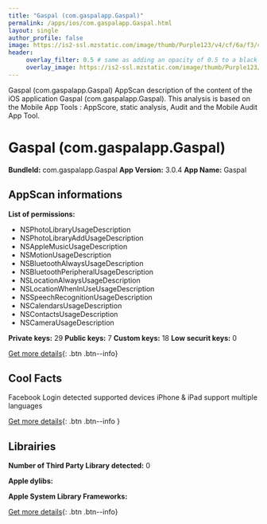 ```yaml
---
title: "Gaspal (com.gaspalapp.Gaspal)"
permalink: /apps/ios/com.gaspalapp.Gaspal.html
layout: single
author_profile: false
image: https://is2-ssl.mzstatic.com/image/thumb/Purple123/v4/cf/6a/f3/cf6af3b4-44bf-be40-df78-1a1604d16343/AppIcon-0-0-1x_U007emarketing-0-0-0-7-0-0-sRGB-0-0-0-GLES2_U002c0-512MB-85-220-0-0.png/512x512bb.jpg
header: 
     overlay_filter: 0.5 # same as adding an opacity of 0.5 to a black background
     overlay_image: https://is2-ssl.mzstatic.com/image/thumb/Purple123/v4/cf/6a/f3/cf6af3b4-44bf-be40-df78-1a1604d16343/AppIcon-0-0-1x_U007emarketing-0-0-0-7-0-0-sRGB-0-0-0-GLES2_U002c0-512MB-85-220-0-0.png/512x512bb.jpg
---
```

Gaspal (com.gaspalapp.Gaspal) AppScan description of the content of the iOS application Gaspal (com.gaspalapp.Gaspal). This analysis is based on the Mobile App Tools : AppScore, static analysis, Audit and the Mobile Audit App Tool.

# Gaspal (com.gaspalapp.Gaspal)

**BundleId:** com.gaspalapp.Gaspal
**App Version:** 3.0.4
**App Name:** Gaspal


## AppScan informations 

**List of permissions:** 
- NSPhotoLibraryUsageDescription
- NSPhotoLibraryAddUsageDescription
- NSAppleMusicUsageDescription
- NSMotionUsageDescription
- NSBluetoothAlwaysUsageDescription
- NSBluetoothPeripheralUsageDescription
- NSLocationAlwaysUsageDescription
- NSLocationWhenInUseUsageDescription
- NSSpeechRecognitionUsageDescription
- NSCalendarsUsageDescription
- NSContactsUsageDescription
- NSCameraUsageDescription
  
  
**Private keys:** 29
**Public keys:** 7
**Custom keys:** 18
**Low securit keys:** 0
  
[Get more details](/pricing.html){: .btn .btn--info}

## Cool Facts

Facebook Login detected
supported devices iPhone & iPad
support multiple languages
  
[Get more details](/pricing.html){: .btn .btn--info }

## Librairies 
**Number of Third Party Library detected:** 0


**Apple dylibs:**


**Apple System Library Frameworks:**


  
[Get more details](/pricing.html){: .btn .btn--info}

